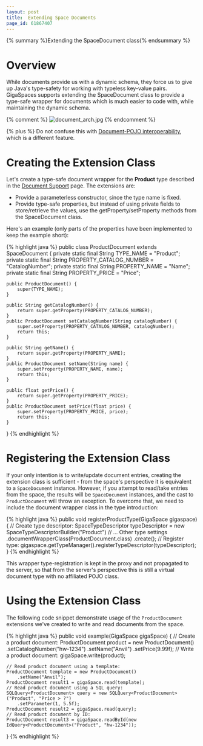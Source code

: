 ```yaml
---
layout: post
title:  Extending Space Documents
page_id: 61867407
---
```


{% summary %}Extending the SpaceDocument class{% endsummary %}

# Overview

While documents provide us with a dynamic schema, they force us to give up Java's type-safety for working with typeless key-value pairs. GigaSpaces supports extending the SpaceDocument class to provide a type-safe wrapper for documents which is much easier to code with, while maintaining the dynamic schema.

{% comment %}
![document_arch.jpg](/attachment_files/document_arch.jpg)
{% endcomment %}

{% plus %} Do not confuse this with [Document-POJO interoperability](/xap96/document-pojo-interoperability.html), which is a different feature.

# Creating the Extension Class

Let's create a type-safe document wrapper for the **Product** type described in the [Document Support](/xap96/document-api.html) page. The extensions are:

- Provide a parameterless constructor, since the type name is fixed.
- Provide type-safe properties, but instead of using private fields to store/retrieve the values, use the getProperty/setProperty methods from the SpaceDocument class.

Here's an example (only parts of the properties have been implemented to keep the example short):

{% highlight java %}
public class ProductDocument extends SpaceDocument {
    private static final String TYPE_NAME = "Product";
    private static final String PROPERTY_CATALOG_NUMBER = "CatalogNumber";
    private static final String PROPERTY_NAME = "Name";
    private static final String PROPERTY_PRICE = "Price";

    public ProductDocument() {
        super(TYPE_NAME);
    }

    public String getCatalogNumber() {
        return super.getProperty(PROPERTY_CATALOG_NUMBER);
    }
    public ProductDocument setCatalogNumber(String catalogNumber) {
        super.setProperty(PROPERTY_CATALOG_NUMBER, catalogNumber);
        return this;
    }

    public String getName() {
        return super.getProperty(PROPERTY_NAME);
    }
    public ProductDocument setName(String name) {
        super.setProperty(PROPERTY_NAME, name);
        return this;
    }

    public float getPrice() {
        return super.getProperty(PROPERTY_PRICE);
    }
    public ProductDocument setPrice(float price) {
        super.setProperty(PROPERTY_PRICE, price);
        return this;
    }
}
{% endhighlight %}

# Registering the Extension Class

If your only intention is to write/update document entries, creating the extension class is sufficient - from the space's perspective it is equivalent to a `SpaceDocument` instance. However, if you attempt to read/take entries from the space, the results will be `SpaceDocument` instances, and the cast to `ProductDocument` will throw an exception.
To overcome that, we need to include the document wrapper class in the type introduction:

{% highlight java %}
public void registerProductType(GigaSpace gigaspace) {
    // Create type descriptor:
    SpaceTypeDescriptor typeDescriptor =
        new SpaceTypeDescriptorBuilder("Product")
        // ... Other type settings
        .documentWrapperClass(ProductDocument.class)
        .create();
    // Register type:
    gigaspace.getTypeManager().registerTypeDescriptor(typeDescriptor);
}
{% endhighlight %}

This wrapper type-registration is kept in the proxy and not propagated to the server, so that from the server's perspective this is still a virtual document type with no affiliated POJO class.

# Using the Extension Class

The following code snippet demonstrate usage of the `ProductDocument` extensions we've created to write and read documents from the space.

{% highlight java %}
public void example(GigaSpace gigaSpace) {
    // Create a product document:
    ProductDocument product = new ProductDocument()
        .setCatalogNumber("hw-1234")
        .setName("Anvil")
        .setPrice(9.99f);
    // Write a product document:
    gigaSpace.write(product);

    // Read product document using a template:
    ProductDocument template = new ProductDocument()
        .setName("Anvil");
    ProductDocument result1 = gigaSpace.read(template);
    // Read product document using a SQL query:
    SQLQuery<ProductDocument> query = new SQLQuery<ProductDocument>("Product", "Price > ?")
        .setParameter(1, 5.5f);
    ProductDocument result2 = gigaSpace.read(query);
    // Read product document by ID:
    ProductDocument result3 = gigaSpace.readById(new IdQuery<ProductDocument>("Product", "hw-1234"));
}
{% endhighlight %}
